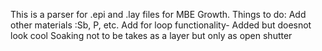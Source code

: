 This is a parser for .epi and .lay files for MBE Growth.
Things to do:
Add other materials :Sb, P, etc.
Add for loop functionality- Added but doesnot look cool
Soaking not to be takes as a layer but only as open shutter
